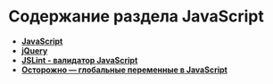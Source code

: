 Содержание раздела JavaScript
=============================
* **[JavaScript](https://github.com/uran1980/web-deb-blog/blob/master/JavaScript/JavaScript.md)**
* **[jQuery](https://github.com/uran1980/web-deb-blog/blob/master/jQuery/jQuery.md)**
* **[JSLint - валидатор JavaScript](https://github.com/uran1980/web-deb-blog/blob/master/JavaScript/JSLint.md)**
* **[Осторожно — глобальные переменные в JavaScript](https://github.com/uran1980/web-deb-blog/blob/master/JavaScript/Global-variables-in-JavaScript.md)**
